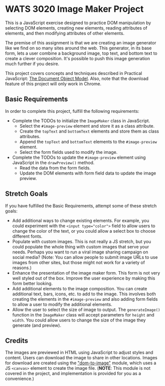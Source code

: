 # WATS 3020 Image Maker Project

This is a JavaScript exercise designed to practice DOM manipulation by selecting
DOM elements, creating new elements, reading attributes of elements, and then
modifying attributes of other elements.

The premise of this assignment is that we are creating an image generator like
we find on so many sites around the web. This generator, in its base form, lets
a user combine a background image, top text, and bottom text to create a clever
composition. It's possible to push this image generation much further if you
desire.

This project covers concepts and techniques described in Practical JavaScript: [The Document Object Model](https://shawnr.gitbooks.io/practical-introduction-to-javascript/content/the-document-object-model/). Also, note that the download feature of this project will only work in Chrome.

## Basic Requirements
In order to complete this project, fulfill the following requirements:

* Complete the TODOs to initialize the `ImageMaker` class in JavaScript.
    * Select the `#image-preview` element and store it as a class attribute.
    * Create the `topText` and `bottomText` elements and store them as class attributes.
    * Append the `topText` and `bottomText` elements to the `#image-preview` element.
    * Select the form fields used to modify the image.
* Complete the TODOs to update the `#image-preview` element using JavaScript in the `drawPreview()` method.
    * Read the data from the form fields.
    * Update the DOM elements with form field data to update the image preview.

## Stretch Goals
If you have fulfilled the Basic Requirements, attempt some of these stretch goals:

* Add additional ways to change existing elements. For example, you could experiment with the `<input type="color">` field to allow users to change the color of the text, or you could allow a select box to choose different fonts.
* Populate with custom images. This is not really a JS stretch, but you could populate the whole thing with custom images that serve your needs. Perhaps you want to run a viral image sharing campaign on social media? (Note: You can allow people to submit image URLs to use images from other sites, but those might not work for a variety of reasons.)
* Enhance the presentation of the image maker form. This form is not very well styled out of the box. Improve the user experience by making this form better looking.
* Add additional elements to the image composition. You can create additional text, bars, icons, etc. to add to the image. This involves both creating the elements in the `#image-preview` and also adding form fields to allow a user to modify the additional elements.
* Allow the user to select the size of image to output. The `generateImage()` function in the `ImageMaker` class will accept parameters for `height` and `width`. You could allow users to change the size of the image they generate (and preview).

## Credits
The images are previewed in HTML using JavaScript to adjust styles and content.
Users can download the image to share in other locations. Images for download
are created using the ["dom-to-image"](https://github.com/tsayen/dom-to-image)
module, which uses a JS `<canvas>` element to create the image file. (**NOTE**:
This module is not covered in the project, and implementation is provided for
you as a convenience.)
